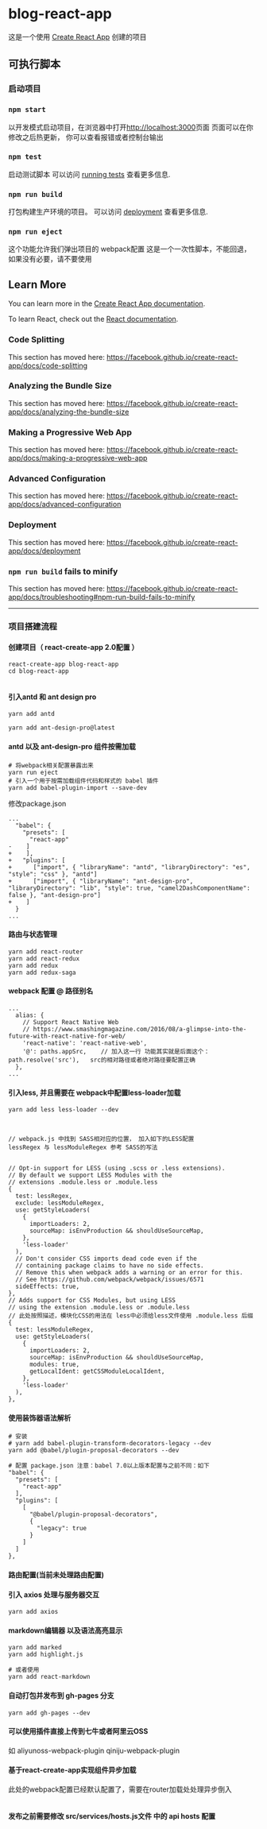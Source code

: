 blog-react-app
===

这是一个使用 [Create React App](https://github.com/facebook/create-react-app) 创建的项目

## 可执行脚本

### 启动项目

### `npm start`
以开发模式启动项目，在浏览器中打开[http://localhost:3000](http://localhost:3000)页面
页面可以在你修改之后热更新， 你可以查看报错或者控制台输出

### `npm test`
启动测试脚本
可以访问 [running tests](https://facebook.github.io/create-react-app/docs/running-tests) 查看更多信息.

### `npm run build`
打包构建生产环境的项目。
可以访问  [deployment](https://facebook.github.io/create-react-app/docs/deployment) 查看更多信息.

### `npm run eject`
这个功能允许我们弹出项目的 webpack配置
这是一个一次性脚本，不能回退， 如果没有必要，请不要使用

## Learn More

You can learn more in the [Create React App documentation](https://facebook.github.io/create-react-app/docs/getting-started).

To learn React, check out the [React documentation](https://reactjs.org/).

### Code Splitting

This section has moved here: https://facebook.github.io/create-react-app/docs/code-splitting

### Analyzing the Bundle Size

This section has moved here: https://facebook.github.io/create-react-app/docs/analyzing-the-bundle-size

### Making a Progressive Web App

This section has moved here: https://facebook.github.io/create-react-app/docs/making-a-progressive-web-app

### Advanced Configuration

This section has moved here: https://facebook.github.io/create-react-app/docs/advanced-configuration

### Deployment

This section has moved here: https://facebook.github.io/create-react-app/docs/deployment

### `npm run build` fails to minify

This section has moved here: https://facebook.github.io/create-react-app/docs/troubleshooting#npm-run-build-fails-to-minify


---
### 项目搭建流程

#### 创建项目（ react-create-app 2.0配置 ）
```
react-create-app blog-react-app
cd blog-react-app


```

#### 引入antd 和 ant design pro
```
yarn add antd

yarn add ant-design-pro@latest

```

#### antd 以及 ant-design-pro 组件按需加载
```
# 将webpack相关配置暴露出来
yarn run eject
# 引入一个用于按需加载组件代码和样式的 babel 插件
yarn add babel-plugin-import --save-dev
```
修改package.json
```
...
  "babel": {
    "presets": [
      "react-app"
-    ]
+    ],
+   "plugins": [
+      ["import", { "libraryName": "antd", "libraryDirectory": "es", "style": "css" }, "antd"]
+      ["import", { "libraryName": "ant-design-pro", "libraryDirectory": "lib", "style": true, "camel2DashComponentName": false }, "ant-design-pro"]
+    ]
  }
...
```

#### 路由与状态管理
```
yarn add react-router
yarn add react-redux
yarn add redux
yarn add redux-saga

```

#### webpack 配置 @ 路径别名
```
...
  alias: {
    // Support React Native Web
    // https://www.smashingmagazine.com/2016/08/a-glimpse-into-the-future-with-react-native-for-web/
    'react-native': 'react-native-web',
    '@': paths.appSrc,    // 加入这一行 功能其实就是后面这个：path.resolve('src'),   src的相对路径或者绝对路径要配置正确
  },
...

```

#### 引入less, 并且需要在 webpack中配置less-loader加载
```
yarn add less less-loader --dev
```

```


// webpack.js 中找到 SASS相对应的位置， 加入如下的LESS配置
lessRegex 与 lessModuleRegex 参考 SASS的写法


// Opt-in support for LESS (using .scss or .less extensions).
// By default we support LESS Modules with the
// extensions .module.less or .module.less
{
  test: lessRegex,
  exclude: lessModuleRegex,
  use: getStyleLoaders(
    {
      importLoaders: 2,
      sourceMap: isEnvProduction && shouldUseSourceMap,
    },
    'less-loader'
  ),
  // Don't consider CSS imports dead code even if the
  // containing package claims to have no side effects.
  // Remove this when webpack adds a warning or an error for this.
  // See https://github.com/webpack/webpack/issues/6571
  sideEffects: true,
},
// Adds support for CSS Modules, but using LESS
// using the extension .module.less or .module.less
// 此处按照描述，模块化CSS的用法在 less中必须给less文件使用 .module.less 后缀
{
  test: lessModuleRegex,
  use: getStyleLoaders(
    {
      importLoaders: 2,
      sourceMap: isEnvProduction && shouldUseSourceMap,
      modules: true,
      getLocalIdent: getCSSModuleLocalIdent,
    },
    'less-loader'
  ),
},

```


#### 使用装饰器语法解析

```
# 安装
# yarn add babel-plugin-transform-decorators-legacy --dev
yarn add @babel/plugin-proposal-decorators --dev

# 配置 package.json 注意：babel 7.0以上版本配置与之前不同：如下
"babel": {
  "presets": [
    "react-app"
  ],
  "plugins": [
    [
      "@babel/plugin-proposal-decorators",
      {
        "legacy": true
      }
    ]
  ]
},
```

#### 路由配置(当前未处理路由配置)



#### 引入 axios 处理与服务器交互
```
yarn add axios
```

#### markdown编辑器 以及语法高亮显示

```
yarn add marked
yarn add highlight.js

# 或者使用
yarn add react-markdown

```

#### 自动打包并发布到 gh-pages 分支
```
yarn add gh-pages --dev
```

#### 可以使用插件直接上传到七牛或者阿里云OSS
如 aliyunoss-webpack-plugin qiniju-webpack-plugin


#### 基于react-create-app实现组件异步加载
此处的webpack配置已经默认配置了，需要在router加载处处理异步倒入
```
```



#### 发布之前需要修改 src/services/hosts.js文件 中的 api hosts 配置






